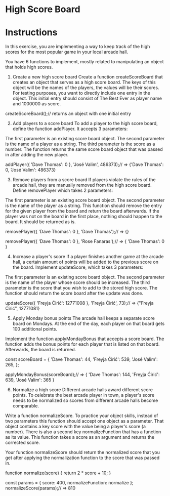 # High Score Board

# Instructions

In this exercise, you are implementing a way to keep track of the high scores for the most popular game in your local arcade hall.

You have 6 functions to implement, mostly related to manipulating an object that holds high scores.

1. Create a new high score board
Create a function createScoreBoard that creates an object that serves as a high score board. The keys of this object will be the names of the players, the values will be their scores. For testing purposes, you want to directly include one entry in the object. This initial entry should consist of The Best Ever as player name and 1000000 as score.

createScoreBoard();// returns an object with one initial entry

2. Add players to a score board
To add a player to the high score board, define the function addPlayer. It accepts 3 parameters:

The first parameter is an existing score board object.
The second parameter is the name of a player as a string.
The third parameter is the score as a number.
The function returns the same score board object that was passed in after adding the new player.

addPlayer({ 'Dave Thomas': 0 }, 'José Valim', 486373);// => {'Dave Thomas': 0, 'José Valim': 486373}

3. Remove players from a score board
If players violate the rules of the arcade hall, they are manually removed from the high score board. Define removePlayer which takes 2 parameters:

The first parameter is an existing score board object.
The second parameter is the name of the player as a string.
This function should remove the entry for the given player from the board and return the board afterwards. If the player was not on the board in the first place, nothing should happen to the board. It should be returned as is.

removePlayer({ 'Dave Thomas': 0 }, 'Dave Thomas');// => {}

removePlayer({ 'Dave Thomas': 0 }, 'Rose Fanaras');// => { 'Dave Thomas': 0 }

4. Increase a player's score
If a player finishes another game at the arcade hall, a certain amount of points will be added to the previous score on the board. Implement updateScore, which takes 3 parameters:

The first parameter is an existing score board object.
The second parameter is the name of the player whose score should be increased.
The third parameter is the score that you wish to add to the stored high score.
The function should return the score board after the update was done.

updateScore({ 'Freyja Ćirić': 12771008 }, 'Freyja Ćirić', 73);// => {"Freyja Ćirić", 12771081}

5. Apply Monday bonus points
The arcade hall keeps a separate score board on Mondays. At the end of the day, each player on that board gets 100 additional points.

Implement the function applyMondayBonus that accepts a score board. The function adds the bonus points for each player that is listed on that board. Afterwards, the board is returned.

const scoreBoard = {
  'Dave Thomas': 44,
  'Freyja Ćirić': 539,
  'José Valim': 265,
};

applyMondayBonus(scoreBoard);// => { 'Dave Thomas': 144, 'Freyja Ćirić': 639, 'José Valim': 365 }

6. Normalize a high score
Different arcade halls award different score points. To celebrate the best arcade player in town, a player's score needs to be normalized so scores from different arcade halls become comparable.

Write a function normalizeScore. To practice your object skills, instead of two parameters this function should accept one object as a parameter. That object contains a key score with the value being a player's score (a number). There is also a second key normalizeFunction that has a function as its value. This function takes a score as an argument and returns the corrected score.

Your function normalizeScore should return the normalized score that you get after applying the normalization function to the score that was passed in.

function normalize(score) {
  return 2 * score + 10;
}

const params = { score: 400, normalizeFunction: normalize };
normalizeScore(params);// => 810